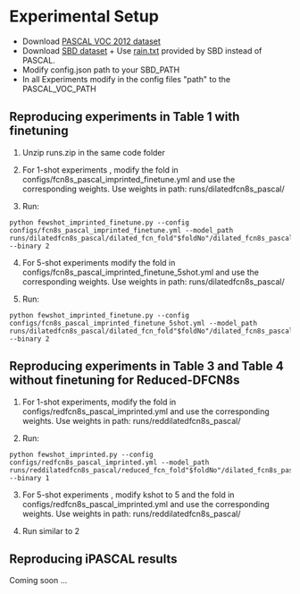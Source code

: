 # Experimental Setup

* Download [PASCAL VOC 2012 dataset](http://host.robots.ox.ac.uk/pascal/VOC/voc2012/index.html#devkit)
* Download [SBD dataset](http://home.bharathh.info/pubs/codes/SBD/download.html) + Use [rain.txt](http://home.bharathh.info/pubs/codes/SBD/train_noval.txt) provided by SBD instead of PASCAL.
* Modify config.json path to your SBD_PATH
* In all Experiments modify in the config files "path" to the PASCAL_VOC_PATH

## Reproducing experiments in Table 1 with finetuning

1. Unzip runs.zip in the same code folder

2.  For 1-shot experiments , modify the fold in configs/fcn8s_pascal_imprinted_finetune.yml and use the corresponding weights.
Use weights in path: runs/dilatedfcn8s_pascal/

3. Run:
```
python fewshot_imprinted_finetune.py --config configs/fcn8s_pascal_imprinted_finetune.yml --model_path runs/dilatedfcn8s_pascal/dilated_fcn_fold"$foldNo"/dilated_fcn8s_pascal_best_model.pkl --binary 2
```

4. For 5-shot experiments modify the fold in configs/fcn8s_pascal_imprinted_finetune_5shot.yml and use the corresponding weights.
Use weights in path: runs/dilatedfcn8s_pascal/

5. Run:
```
python fewshot_imprinted_finetune.py --config configs/fcn8s_pascal_imprinted_finetune_5shot.yml --model_path runs/dilatedfcn8s_pascal/dilated_fcn_fold"$foldNo"/dilated_fcn8s_pascal_best_model.pkl --binary 2
```

## Reproducing experiments in Table 3 and Table 4 without finetuning for Reduced-DFCN8s
1.  For 1-shot experiments, modify the fold in configs/redfcn8s_pascal_imprinted.yml and use the corresponding weights.
Use weights in path: runs/reddilatedfcn8s_pascal/

2. Run:
```
python fewshot_imprinted.py --config configs/redfcn8s_pascal_imprinted.yml --model_path runs/reddilatedfcn8s_pascal/reduced_fcn_fold"$foldNo"/dilated_fcn8s_pascal_best_model.pkl --binary 1
```
3.  For 5-shot experiments , modify kshot to 5 and the fold in configs/redfcn8s_pascal_imprinted.yml and use the corresponding weights.
Use weights in path: runs/reddilatedfcn8s_pascal/

4. Run similar to 2

## Reproducing iPASCAL results 

Coming soon ...
